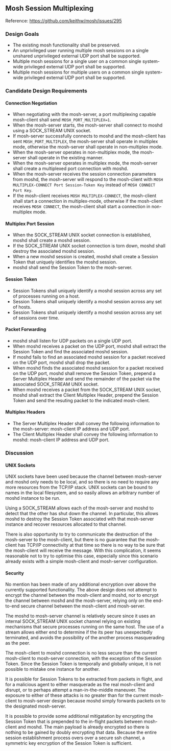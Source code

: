 Mosh Session Multiplexing
-------------------------

Reference: https://github.com/keithw/mosh/issues/295

### Design Goals

* The existing mosh functionality shall be preserved.
* An unprivileged user running multiple mosh sessions on a single unshared unprivileged external UDP port shall be supported.
* Multiple mosh sessions for a single user on a common single system-wide privileged external UDP port shall be supported.
* Multiple mosh sessions for multiple users on a common single system-wide privileged external UDP port shall be supported.

### Candidate Design Requirements

#### Connection Negotiation

* When negotiating with the mosh-server, a port multiplexing capable mosh-client shall send `MOSH_PORT_MULTIPLEX=1`.
* When the mosh-server starts, the mosh-server shall connect to moshd using a SOCK_STREAM UNIX socket.
* If mosh-server successfully connects to moshd and the mosh-client has sent `MOSH_PORT_MULTIPLEX`, the mosh-server shall operate in multiplex mode, otherwise the mosh-server shall operate in non-multiplex mode.
* When the mosh-server operates in non-multiplex mode, the mosh-server shall operate in the existing manner.
* When the mosh-server operates in multiplex mode, the mosh-server shall create a multiplexed port connection with moshd.
* When the mosh-server receives the session connection parameters from moshd, the mosh-server will respond to the mosh-client with `MOSH MULTIPLEX-CONNECT Port Session-Token Key` instead of `MOSH CONNECT Port Key`.
* If the mosh-client receives `MOSH MULTIPLEX-CONNECT`, the mosh-client shall start a connection in multiplex-mode, otherwise if the mosh-client receives `MOSH CONNECT`, the mosh-client shall start a connection in non-multiplex mode.

#### Multiplex Port Session

* When the SOCK_STREAM UNIX socket connection is established, moshd shall create a moshd session.
* If the SOCK_STREAM UNIX socket connection is torn down, moshd shall destroy the associated moshd session.
* When a new moshd session is created, moshd shall create a Session Token that uniquely identifies the moshd session.
* moshd shall send the Session Token to the mosh-server.

#### Session Token

* Session Tokens shall uniquely identify a moshd session across any set of processes running on a host.
* Session Tokens shall uniquely identify a moshd session across any set of hosts.
* Session Tokens shall uniquely identify a moshd session across any set of sessions over time.

#### Packet Forwarding

* moshd shall listen for UDP packets on a single UDP port.
* When moshd receives a packet on the UDP port, moshd shall extract the Session Token and find the associated moshd session.
* If moshd fails to find an associated moshd session for a packet received on the UDP port, moshd shall drop the packet.
* When moshd finds the associated moshd session for a packet received on the UDP port, moshd shall remove the Session Token, prepend a Server Multiplex Header and send the remainder of the packet via the associated SOCK_STREAM UNIX socket.
* When moshd receives a packet from the SOCK_STREAM UNIX socket, moshd shall extract the Client Multiplex Header, prepend the Session Token and send the resuting packet to the indicated mosh-client.

#### Multiplex Headers

* The Server Multiplex Header shall convey the following information to the mosh-server: mosh-client IP address and UDP port.
* The Client Multiplex Header shall convey the following information to moshd: mosh-client IP address and UDP port.

### Discussion

#### UNIX Sockets

UNIX sockets have been used because the channel between mosh-server and moshd only needs to be local, and so there is no need to require any more resources from the TCP/IP stack. UNIX sockets can be bound to names in the local filesystem, and so easily allows an arbitrary number of moshd instance to be run.

Using a SOCK_STREAM allows each of the mosh-server and moshd to detect that the other has shut down the channel. In particular, this allows moshd to destroy the Session Token associated with that mosh-server instance and recover resources allocated to that channel.

There is also opportunity to try to communicate the destruction of the mosh-server to the mosh-client, but there is no guarantee that the mosh-client has TCP/IP connectivity at that time so there is no way to be sure that the mosh-client will receive the message. With this complication, it seems reasonable not to try to optimise this case, especially since this scenario already exists with a simple mosh-client and mosh-server configuration.

#### Security

No mention has been made of any additional encryption over above the currently supported functionality. The above design does not attempt to encrypt the channel between the mosh-client and moshd, nor to encrypt the channel between moshd and the mosh-server, relying only on the end-to-end secure channel between the mosh-client and mosh-server.

The moshd to mosh-server channel is relatively secure since it uses an internal SOCK_STREAM UNIX socket channel relying on existing mechanisms that secure processes running on the same host. The use of a stream allows either end to determine if the its peer has unexpectedly terminated, and avoids the possibility of the another process masquerading as the peer.

The mosh-client to moshd connection is no less secure than the current mosh-client to mosh-server connection, with the exception of the Session Token. Since the Session Token is temporally and globally unique, it is not possible to mistake one instance for another.

It is possible for Session Tokens to be extracted from packets in flight, and for a malicious agent to either masquerade as the real mosh-client and disrupt, or to perhaps attempt a man-in-the-middle maneuver. The exposure to either of these attacks is no greater than for the current mosh-client to mosh-server design because moshd simply forwards packets on to the designated mosh-server.

It is possible to provide some additional mitigatation by encrypting the Session Token that is prepended to the in-flight packets between mosh-client and moshd. The main payload is already encrypted so there is nothing to be gained by doubly encrypting that data. Because the entire session establishment process overs over a secure ssh channel, a symmetric key encryption of the Session Token is sufficient.
